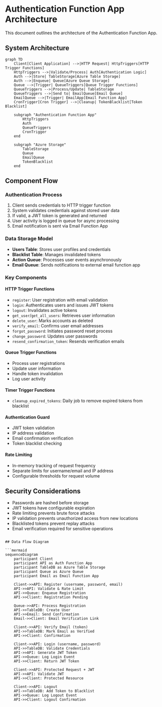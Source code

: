 # Authentication Function App Architecture

This document outlines the architecture of the Authentication Function App.

## System Architecture

```mermaid
graph TD
    Client[Client Application] -->|HTTP Request| HttpTriggers[HTTP Trigger Functions]
    HttpTriggers -->|Validate/Process| Auth[Authentication Logic]
    Auth -->|Store| TableStorage[Azure Table Storage]
    Auth -->|Enqueue| Queue[Azure Queue Storage]
    Queue -->|Trigger| QueueTriggers[Queue Trigger Functions]
    QueueTriggers -->|Process/Update| TableStorage
    QueueTriggers -->|Send to| EmailQueue[Email Queue]
    EmailQueue -->|Trigger| EmailApp[Email Function App]
    CronTrigger[Cron Trigger] -->|Cleanup| TokenBlacklist[Token Blacklist]
    
    subgraph "Authentication Function App"
        HttpTriggers
        Auth
        QueueTriggers
        CronTrigger
    end
    
    subgraph "Azure Storage"
        TableStorage
        Queue
        EmailQueue
        TokenBlacklist
    end
```

## Component Flow

### Authentication Process
1. Client sends credentials to HTTP trigger function
2. System validates credentials against stored user data
3. If valid, a JWT token is generated and returned
4. User activity is logged in queue for async processing
5. Email notification is sent via Email Function App

### Data Storage Model
- **Users Table**: Stores user profiles and credentials
- **Blacklist Table**: Manages invalidated tokens
- **Action Queue**: Processes user events asynchronously
- **Email Queue**: Sends notifications to external email function app

### Key Components

#### HTTP Trigger Functions
- `register`: User registration with email validation
- `login`: Authenticates users and issues JWT tokens
- `logout`: Invalidates active tokens
- `get_user`/`get_all_users`: Retrieves user information
- `delete_user`: Marks accounts as deleted
- `verify_email`: Confirms user email addresses
- `forgot_password`: Initiates password reset process
- `change_password`: Updates user passwords
- `resend_confirmation_token`: Resends verification emails

#### Queue Trigger Functions
- Process user registrations
- Update user information
- Handle token invalidation
- Log user activity

#### Timer Trigger Functions
- `cleanup_expired_tokens`: Daily job to remove expired tokens from blacklist

#### Authentication Guard
- JWT token validation
- IP address validation
- Email confirmation verification
- Token blacklist checking

#### Rate Limiting
- In-memory tracking of request frequency
- Separate limits for username/email and IP address
- Configurable thresholds for request volume

## Security Considerations
- Passwords are hashed before storage
- JWT tokens have configurable expiration
- Rate limiting prevents brute force attacks
- IP validation prevents unauthorized access from new locations
- Blacklisted tokens prevent replay attacks
- Email verification required for sensitive operations
```

## Data Flow Diagram

```mermaid
sequenceDiagram
    participant Client
    participant API as Auth Function App
    participant TableDB as Azure Table Storage
    participant Queue as Azure Queue
    participant Email as Email Function App
    
    Client->>API: Register (username, password, email)
    API->>API: Validate & Rate Limit
    API->>Queue: Enqueue Registration
    API->>Client: Registration Pending
    
    Queue->>API: Process Registration
    API->>TableDB: Create User
    API->>Email: Send Confirmation
    Email->>Client: Email Verification Link
    
    Client->>API: Verify Email (token)
    API->>TableDB: Mark Email as Verified
    API->>Client: Confirmation
    
    Client->>API: Login (username, password)
    API->>TableDB: Validate Credentials
    API->>API: Generate JWT Token
    API->>Queue: Log Login Event
    API->>Client: Return JWT Token
    
    Client->>API: Protected Request + JWT
    API->>API: Validate JWT
    API->>Client: Protected Resource
    
    Client->>API: Logout
    API->>TableDB: Add Token to Blacklist
    API->>Queue: Log Logout Event
    API->>Client: Logout Confirmation
```